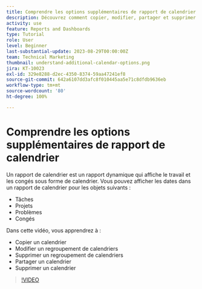 ```yaml
---
title: Comprendre les options supplémentaires de rapport de calendrier
description: Découvrez comment copier, modifier, partager et supprimer un calendrier.
activity: use
feature: Reports and Dashboards
type: Tutorial
role: User
level: Beginner
last-substantial-update: 2023-08-29T00:00:00Z
team: Technical Marketing
thumbnail: understand-additional-calendar-options.png
jira: KT-10023
exl-id: 329e8288-d2ec-4350-8374-59aa47241ef8
source-git-commit: 642a6107dd3afc8f010445aa5e71c8dfdb9636eb
workflow-type: tm+mt
source-wordcount: '80'
ht-degree: 100%

---
```


# Comprendre les options supplémentaires de rapport de calendrier

Un rapport de calendrier est un rapport dynamique qui affiche le travail et les congés sous forme de calendrier. Vous pouvez afficher les dates dans un rapport de calendrier pour les objets suivants :

* Tâches
* Projets
* Problèmes
* Congés

Dans cette vidéo, vous apprendrez à :

* Copier un calendrier
* Modifier un regroupement de calendriers
* Supprimer un regroupement de calendriers
* Partager un calendrier
* Supprimer un calendrier

>[!VIDEO](https://video.tv.adobe.com/v/3423530/?quality=12&learn=on)
